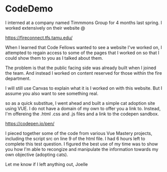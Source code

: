 # CodeDemo

I interned at a company named Timmmons Group for 4 months last spring. I worked extensively on their website @

https://fireconnect.tfs.tamu.edu/

When I learned that Code Fellows wanted to see a website I've worked on, I attempted to regain access to some of the pages that I worked on so that I could show them to you as I talked about them. 

The problem is that the public facing side was already built when I joined the team. And instead I worked on content reserved for those within the fire department. 

I will still use Canvas to explain what it is I worked on with this website. 
But I assume you also want to see something real. 


so as a quick substitue, I went ahead and built a simple cat adoption site using VUE. 
I do not have a domain of my own to offer you a link to. 
Instead, I'm offereing the .html .css and .js files and a link to the codepen sandbox.

https://codepen.io/pen/

I pieced together some of the code from various Vue Mastery projects, including the script src on line 9 of the html file. 
I had 6 hours left to complete this test question. I figured the best use of my time was to show you how I'm able to recongize and manipulate the information towards my own objective (adopting cats).

Let me know if I left anything out,
Joelle 

